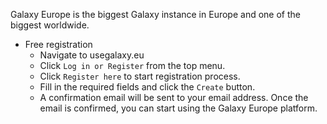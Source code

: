 Galaxy Europe is the biggest Galaxy instance in Europe and one of the biggest worldwide. 
- Free registration
    - Navigate to usegalaxy.eu
    - Click `Log in or Register` from the top menu.
    - Click `Register here` to start registration process.
    - Fill in the required fields and click the `Create` button.
    - A confirmation email will be sent to your email address. Once the email is confirmed, you can start using the Galaxy Europe platform.
